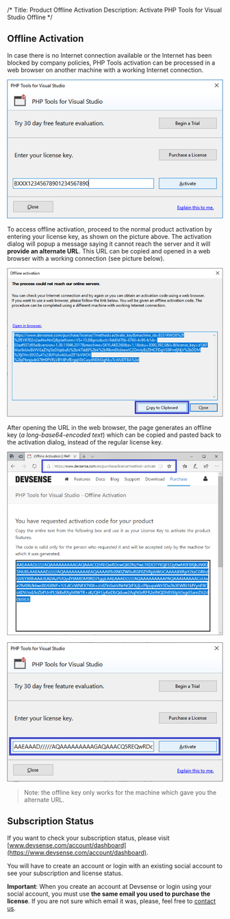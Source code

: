 /*
Title: Product Offline Activation
Description: Activate PHP Tools for Visual Studio Offline
*/

## Offline Activation

In case there is no Internet connection available or the Internet has been blocked by company policies, PHP Tools activation can be processed in a web browser on another machine with a working Internet connection.

![Enter license key](imgs/activation-enter-key.png)


To access offline activation, proceed to the normal product activation by entering your license key, as shown on the picture above. The activation dialog will popup a message saying it cannot reach the server and it will **provide an alternate URL**. This URL can be copied and opened in a web browser with a working connection (see picture below).

![Get alternate URL](imgs/offline-activate1.png)

After opening the URL in the web browser, the page generates an offline key (*a long-base64-encoded text*) which can be copied and pasted back to the activation dialog, instead of the regular license key.

![Get offline key](imgs/offline-activate2.png)



![Enter offline key](imgs/offline-activate3.png)

> Note: the offline key only works for the machine which gave you the alternate URL.

## Subscription Status

If you want to check your subscription status, please visit [www.devsense.com/account/dashboard](https://www.devsense.com/account/dashboard).

You will have to create an account or login with an existing social account to see your subscription and license status.

**Important**: When you create an account at Devsense or login using your social account, you must use **the same email you used to purchase the license**. If you are not sure which email it was, please, feel free to [contact us](mailto:info@devsense.com).

